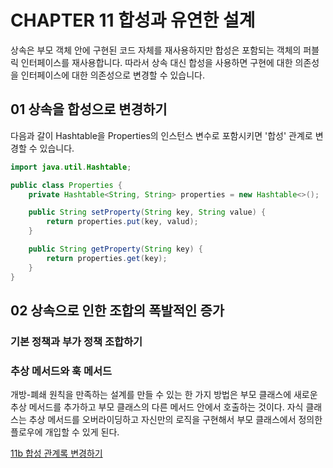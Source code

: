 # CHAPTER 11 합성과 유연한 설계

상속은 부모 객체 안에 구현된 코드 자체를 재사용하지만 합성은 포함되는 객체의 퍼블릭 인터페이스를 재사용합니다.
따라서 상속 대신 합성을 사용하면 구현에 대한 의존성을 인터페이스에 대한 의존성으로 변경할 수 있습니다.

## 01 상속을 합성으로 변경하기
다음과 갈이 Hashtable을 Properties의 인스턴스 변수로 포함시키면 '합성' 관계로 변경할 수 있습니다.
```java
import java.util.Hashtable;

public class Properties {
    private Hashtable<String, String> properties = new Hashtable<>();

    public String setProperty(String key, String value) {
        return properties.put(key, valud);
    }

    public String getProperty(String key) {
        return properties.get(key);
    }
}
```

## 02 상속으로 인한 조합의 폭발적인 증가

### 기본 정책과 부가 정책 조합하기


### 추상 메서드와 훅 메서드
개방-폐쇄 원칙을 만족하는 설계를 만들 수 있는 한 가지 방법은 부모 클래스에 새로운 추상 메서드를 추가하고 부모 클래스의 다른 메서드 안에서 호출하는 것이다.
자식 클래스는 추상 메서드를 오버라이딩하고 자신만의 로직을 구현해서 부모 클래스에서 정의한 플로우에 개입할 수 있게 된다.

[11b 합성 관계록 변경하기](src/main/java/com/osc/object/chapter11b/readme.md)